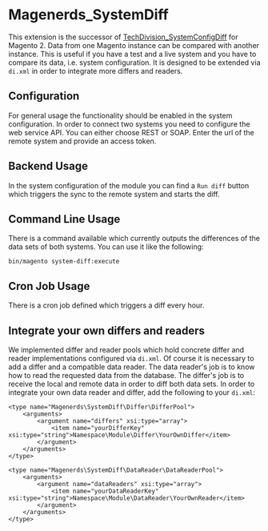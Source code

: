 # Magenerds_SystemDiff

This extension is the successor of [TechDivision_SystemConfigDiff](https://github.com/techdivision/TechDivision_SystemConfigDiff) 
for Magento 2. Data from one Magento instance can be compared with another instance. This is useful if you have a test
and a live system and you have to compare its data, i.e. system configuration. It is designed to be extended via `di.xml` 
in order to integrate more differs and readers.
 
## Configuration
For general usage the functionality should be enabled in the system configuration. In order to connect two systems
you need to configure the web service API. You can either choose REST or SOAP. Enter the url of the remote system
and provide an access token.

## Backend Usage
In the system configuration of the module you can find a `Run diff` button which triggers the sync to the remote system
and starts the diff.
 
## Command Line Usage
There is a command available which currently outputs the differences of the data sets of both systems. You can use it
like the following:

`bin/magento system-diff:execute`

## Cron Job Usage
There is a cron job defined which triggers a diff every hour.

## Integrate your own differs and readers
We implemented differ and reader pools which hold concrete differ and reader implementations configured via `di.xml`.
Of course it is necessary to add a differ and a compatible data reader. The data reader's job is to know how to read the
requested data from the database. The differ's job is to receive the local and remote data in order to diff both data
sets. In order to integrate your own data reader and differ, add the following to your `di.xml`:
 
    <type name="Magenerds\SystemDiff\Differ\DifferPool">
        <arguments>
            <argument name="differs" xsi:type="array">
                <item name="yourDifferKey" xsi:type="string">Namespace\Module\Differ\YourOwnDiffer</item>
            </argument>
        </arguments>
    </type>
    
    <type name="Magenerds\SystemDiff\DataReader\DataReaderPool">
        <arguments>
            <argument name="dataReaders" xsi:type="array">
                <item name="yourDataReaderKey" xsi:type="string">Namespace\Module\DataReader\YourOwnReader</item>
            </argument>
        </arguments>
    </type>